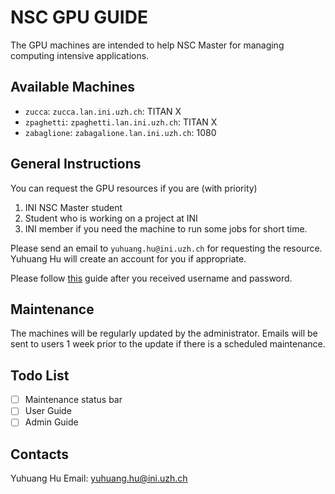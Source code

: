 # NSC GPU GUIDE

The GPU machines are intended to help NSC Master for managing computing
intensive applications.

## Available Machines

+ `zucca`: `zucca.lan.ini.uzh.ch`: TITAN X
+ `zpaghetti`: `zpaghetti.lan.ini.uzh.ch`: TITAN X
+ `zabaglione`: `zabagalione.lan.ini.uzh.ch`: 1080

## General Instructions

You can request the GPU resources if you are (with priority)

1. INI NSC Master student
2. Student who is working on a project at INI
3. INI member if you need the machine to run some jobs for short time.

Please send an email to `yuhuang.hu@ini.uzh.ch` for requesting the resource.
Yuhuang Hu will create an account for you if appropriate.

Please follow [this](./User-Guide.md) guide after you received username and password.

## Maintenance

The machines will be regularly updated by the administrator.
Emails will be sent to users 1 week prior to the update if there is a scheduled
maintenance.

## Todo List

+ [ ] Maintenance status bar
+ [ ] User Guide
+ [ ] Admin Guide

## Contacts

Yuhuang Hu
Email: yuhuang.hu@ini.uzh.ch
